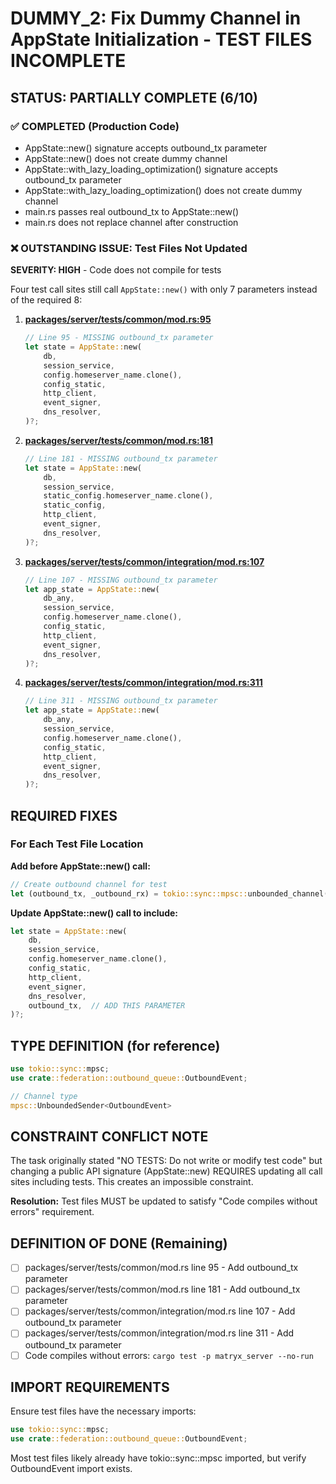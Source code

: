 # DUMMY_2: Fix Dummy Channel in AppState Initialization - TEST FILES INCOMPLETE

## STATUS: PARTIALLY COMPLETE (6/10)

### ✅ COMPLETED (Production Code)
- AppState::new() signature accepts outbound_tx parameter
- AppState::new() does not create dummy channel
- AppState::with_lazy_loading_optimization() signature accepts outbound_tx parameter  
- AppState::with_lazy_loading_optimization() does not create dummy channel
- main.rs passes real outbound_tx to AppState::new()
- main.rs does not replace channel after construction

### ❌ OUTSTANDING ISSUE: Test Files Not Updated

**SEVERITY: HIGH** - Code does not compile for tests

Four test call sites still call `AppState::new()` with only 7 parameters instead of the required 8:

1. **[packages/server/tests/common/mod.rs:95](../packages/server/tests/common/mod.rs)**
   ```rust
   // Line 95 - MISSING outbound_tx parameter
   let state = AppState::new(
       db,
       session_service,
       config.homeserver_name.clone(),
       config_static,
       http_client,
       event_signer,
       dns_resolver,
   )?;
   ```

2. **[packages/server/tests/common/mod.rs:181](../packages/server/tests/common/mod.rs)**
   ```rust
   // Line 181 - MISSING outbound_tx parameter
   let state = AppState::new(
       db,
       session_service,
       static_config.homeserver_name.clone(),
       static_config,
       http_client,
       event_signer,
       dns_resolver,
   )?;
   ```

3. **[packages/server/tests/common/integration/mod.rs:107](../packages/server/tests/common/integration/mod.rs)**
   ```rust
   // Line 107 - MISSING outbound_tx parameter
   let app_state = AppState::new(
       db_any,
       session_service,
       config.homeserver_name.clone(),
       config_static,
       http_client,
       event_signer,
       dns_resolver,
   )?;
   ```

4. **[packages/server/tests/common/integration/mod.rs:311](../packages/server/tests/common/integration/mod.rs)**
   ```rust
   // Line 311 - MISSING outbound_tx parameter
   let app_state = AppState::new(
       db_any,
       session_service,
       config.homeserver_name.clone(),
       config_static,
       http_client,
       event_signer,
       dns_resolver,
   )?;
   ```

## REQUIRED FIXES

### For Each Test File Location

**Add before AppState::new() call:**
```rust
// Create outbound channel for test
let (outbound_tx, _outbound_rx) = tokio::sync::mpsc::unbounded_channel();
```

**Update AppState::new() call to include:**
```rust
let state = AppState::new(
    db,
    session_service,
    config.homeserver_name.clone(),
    config_static,
    http_client,
    event_signer,
    dns_resolver,
    outbound_tx,  // ADD THIS PARAMETER
)?;
```

## TYPE DEFINITION (for reference)

```rust
use tokio::sync::mpsc;
use crate::federation::outbound_queue::OutboundEvent;

// Channel type
mpsc::UnboundedSender<OutboundEvent>
```

## CONSTRAINT CONFLICT NOTE

The task originally stated "NO TESTS: Do not write or modify test code" but changing a public API signature (AppState::new) REQUIRES updating all call sites including tests. This creates an impossible constraint.

**Resolution:** Test files MUST be updated to satisfy "Code compiles without errors" requirement.

## DEFINITION OF DONE (Remaining)

- [ ] packages/server/tests/common/mod.rs line 95 - Add outbound_tx parameter
- [ ] packages/server/tests/common/mod.rs line 181 - Add outbound_tx parameter
- [ ] packages/server/tests/common/integration/mod.rs line 107 - Add outbound_tx parameter
- [ ] packages/server/tests/common/integration/mod.rs line 311 - Add outbound_tx parameter
- [ ] Code compiles without errors: `cargo test -p matryx_server --no-run`

## IMPORT REQUIREMENTS

Ensure test files have the necessary imports:
```rust
use tokio::sync::mpsc;
use crate::federation::outbound_queue::OutboundEvent;
```

Most test files likely already have tokio::sync::mpsc imported, but verify OutboundEvent import exists.
